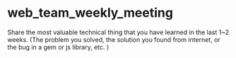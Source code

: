 # web_team_weekly_meeting
Share the most valuable technical thing that you have learned in the last 1~2 weeks. (The problem you solved, the solution you found from internet, or the bug in a gem or js library, etc. )
